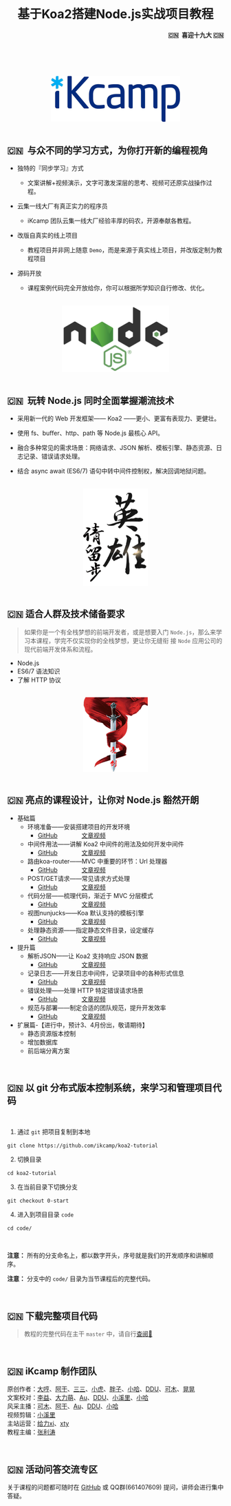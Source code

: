 <h1 align="center">基于Koa2搭建Node.js实战项目教程</h1>


<h4 align="right">🇨🇳  喜迎十九大 🇨🇳</h1>

<br/>
<br/>
<br/>
<br/>

<div align="center">
  <img src="./images/develop-logo.png"/>
</div>   

<br/>

## 🇨🇳  与众不同的学习方式，为你打开新的编程视角 

- 独特的『同步学习』方式  
  - 文案讲解+视频演示，文字可激发深层的思考、视频可还原实战操作过程。 

- 云集一线大厂有真正实力的程序员  
  - iKcamp 团队云集一线大厂经验丰厚的码农，开源奉献各教程。  

- 改版自真实的线上项目  
  - 教程项目并非网上随意 `Demo`，而是来源于真实线上项目，并改版定制为教程项目

- 源码开放  
  - 课程案例代码完全开放给你，你可以根据所学知识自行修改、优化。

<br/>

<div align="center">
  <img src="./images/develop-nodejs.png" width="250"/>
</div>

<br/>

## 🇨🇳  玩转 Node.js 同时全面掌握潮流技术 

* 采用新一代的 Web 开发框架—— Koa2 ——更小、更富有表现力、更健壮。 

* 使用 fs、buffer、http、path 等 Node.js 最核心 API。

* 融合多种常见的需求场景：网络请求、JSON 解析、模板引擎、静态资源、日志记录、错误请求处理。 

* 结合 async await (ES6/7) 语句中转中间件控制权，解决回调地狱问题。

<br/>

<div align="center">
  <img src="./images/develop-hero.png" width="150"/>
</div>

<br/>

## 🇨🇳  适合人群及技术储备要求 
> 如果你是一个有全栈梦想的前端开发者，或是想要入门 `Node.js`，那么来学习本课程，学完不仅实现你的全栈梦想，更让你无缝衔
接 `Node` 应用公司的现代前端开发体系和流程。

- Node.js
- ES6/7 语法知识
- 了解 HTTP 协议 

<br>

<div align="center">
  <img src="./images/develop-snake.png" width="150"/>
</div>

<br/>

## 🇨🇳  亮点的课程设计，让你对 Node.js 豁然开朗 

-  基础篇
   - 环境准备——安装搭建项目的开发环境
      - [GitHub](https://github.com/ikcamp/koa2-tutorial/tree/0-start)　　　　[文章视频](https://camp.qianduan.group/koa2/2/1/1)
   - 中间件用法——讲解 Koa2 中间件的用法及如何开发中间件
      - [GitHub](https://github.com/ikcamp/koa2-tutorial/tree/1-middleware)　　　　[文章视频](https://camp.qianduan.group/koa2/2/1/2)
   - 路由koa-router——MVC 中重要的环节：Url 处理器
      - [GitHub](https://github.com/ikcamp/koa2-tutorial/tree/2-koa-router)　　　　[文章视频](https://camp.qianduan.group/koa2/2/1/3)
   - POST/GET请求——常见请求方式处理
      - [GitHub](https://github.com/ikcamp/koa2-tutorial/tree/3-router-request)　　　　[文章视频](https://camp.qianduan.group/koa2/2/1/4)
   - 代码分层——梳理代码，渐近于 MVC 分层模式
      - [GitHub](https://github.com/ikcamp/koa2-tutorial/tree/4-refactor)　　　　[文章视频](https://camp.qianduan.group/koa2/2/1/5)
   - 视图nunjucks——Koa 默认支持的模板引擎
      - [GitHub](https://github.com/ikcamp/koa2-tutorial/tree/5-nunjucks)　　　　[文章视频](https://camp.qianduan.group/koa2/2/1/6)
   - 处理静态资源——指定静态文件目录，设定缓存
      - [GitHub](https://github.com/ikcamp/koa2-tutorial/tree/6-static)　　　　[文章视频](https://camp.qianduan.group/koa2/2/1/7)
- 提升篇
   - 解析JSON——让 Koa2 支持响应 JSON 数据
      - [GitHub](https://github.com/ikcamp/koa2-tutorial/tree/7-mi-send)　　　　[文章视频](https://camp.qianduan.group/koa2/2/2/1)
   - 记录日志——开发日志中间件，记录项目中的各种形式信息
      - [GitHub](https://github.com/ikcamp/koa2-tutorial/tree/8-mi-log)　　　　[文章视频](https://camp.qianduan.group/koa2/2/2/2)
   - 错误处理——处理 HTTP 特定错误请求场景
      - [GitHub](https://github.com/ikcamp/koa2-tutorial/tree/9-mi-http-error)　　　　[文章视频](https://camp.qianduan.group/koa2/2/2/3)
   - 规范与部署——制定合适的团队规范，提升开发效率
      - [GitHub](https://github.com/ikcamp/koa2-tutorial/tree/10-mi-rule)　　　　[文章视频](https://camp.qianduan.group/koa2/2/2/5)
- 扩展篇-【进行中，预计3、4月份出，敬请期待】
   - 静态资源版本控制
   - 增加数据库
   - 前后端分离方案


<br/>

## 🇨🇳  以 git 分布式版本控制系统，来学习和管理项目代码 

<br/>

1. 通过 `git` 把项目复制到本地
```git
git clone https://github.com/ikcamp/koa2-tutorial
```

2. 切换目录
```shell
cd koa2-tutorial
```

3. 在当前目录下切换分支
```git
git checkout 0-start
```

4. 进入到项目目录 `code`
```shell
cd code/
```

<br/>

**注意：** 所有的分支命名上，都以数字开头，序号就是我们的开发顺序和讲解顺序。

**注意：** 分支中的 `code/` 目录为当节课程后的完整代码。   

<br>

## 🇨🇳  下载完整项目代码   
> 教程的完整代码在主干 `master` 中，请自行[查阅📖 ](https://github.com/ikcamp/koa2-tutorial/tree/master)

<br> 

## 🇨🇳  iKcamp 制作团队  

原创作者：[大哼](https://github.com/pplgin)、[阿干](https://github.com/xiaoyaojun)、[三三](https://github.com/l3ve)、[小虎](https://github.com/tinyuen)、[胖子](https://github.com/pangz1)、[小哈](http://zoei.me/)、[DDU](https://github.com/DDU1222)、[可木](https://github.com/cfancc)、[晃晃](https://github.com/walterxu0704)  
文案校对：[李益](https://github.com/yliiii)、[大力萌](https://github.com/yanyixin)、[Au](https://github.com/MatildaJin)、[DDU](https://github.com/DDU1222)、[小溪里](http://www.xiaoxili.com/)、[小哈](http://zoei.me/)  
风采主播：[可木](https://github.com/cfancc)、[阿干](https://github.com/xiaoyaojun)、[Au](https://github.com/MatildaJin)、[DDU](https://github.com/DDU1222)、[小哈](http://zoei.me/)  
视频剪辑：[小溪里](http://www.xiaoxili.com/)  
主站运营：[给力xi](https://github.com/jackson13145)、[xty](https://github.com/xiatianyu)  
教程主编：[张利涛](https://github.com/brucecham)  

<br/>

## 🇨🇳  活动问答交流专区  
关于课程的问题都可随时在 [GitHub](https://github.com/ikcamp/koa2-tutorial/issues) 或 QQ群(661407609) 提问，讲师会进行集中答疑。
